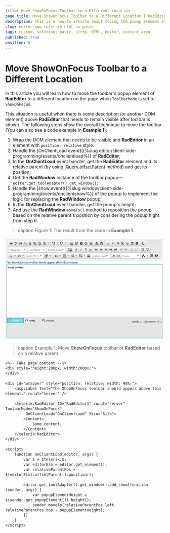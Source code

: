 ```yaml
---
title: Move ShowOnFocus Toolbar to a Different Location
page_title: Move ShowOnFocus Toolbar to a Different Location | RadEditor for ASP.NET AJAX Documentation
description: This is a how-to article about moving the popup element of the ShowOnFocus Toolbar to a different location on the page.
slug: editor/how-to/strip-html-on-paste
tags: custom, solution, paste, strip, HTML, editor, content area
published: True
position: 8
---
```


# Move ShowOnFocus Toolbar to a Different Location

In this article you will learn how to move the toolbar's popup element of **RadEditor** to a different location on the page when `ToolbarMode` is set to `ShowOnFocus`.

This situation is useful when there is some description (or another DOM element) above **RadEditor** that needs to remain visible after toolbar is shown. The following steps show the overall technique to move the toolbar (You can also see a code example in **Example 1**):

1. Wrap the DOM element that needs to be visible and **RadEditor** in an element with `position: relative` style.
1. Handle the [OnClientLoad event]({%slug editor/client-side-programming/events/onclientload%}) of **RadEditor**;
1. In the **OnClientLoad** event handler, get the **RadEditor** element and its relative parent (by using [jQuery.offsetParent](https://api.jquery.com/offsetParent/) method) and get its position;
1. Get the **RadWindow** instance of the toolbar popup—`editor.get_toolAdapter().get_window()`;
1. Handle the [show event]({%slug window/client-side-programming/events/onclientshow%}) of the popup to implement the logic for replacing the **RadWindow** popup;
1. In the **OnClientLoad** event handler, get the popup's height;
1. And use the **RadWindow** `moveTo()` method to reposition the popup based on the relative parent's position by considering the popup hight from step 6.

>caption Figure 1: The result from the code in **Example 1**.

![](images/how-to-move-toolbar.png)

>caption Example 1: Move **ShowOnFocus** toolbar of **RadEditor** based on a relative parent.

````ASP.NET
<%-- Fake page content --%>
<div style="height:200px; width:200px;">
</div>

<div id="wrapper" style="position: relative; width: 98%;">
    <asp:Label Text="The ShowOnFocus toolbar should appear above this element." runat="server" />

    <telerik:RadEditor ID="RadEditor1" runat="server" ToolbarMode="ShowOnFocus"
         OnClientLoad="OnClientLoad" Skin="Silk">
        <Content>
            Some content.
        </Content>
    </telerik:RadEditor>
</div>

<script>
    function OnClientLoad(editor, args) {
        var $ = $telerik.$;
        var editorElm = editor.get_element();
        var relativeParentPos = $(editorElm).offsetParent().position();

        editor.get_toolAdapter().get_window().add_show(function (sender, args) {
            var popupElementHeight = $(sender.get_popupElement()).height();
            sender.moveTo(relativeParentPos.left, relativeParentPos.top - popupElementHeight);
        })
    }
</script>
````




